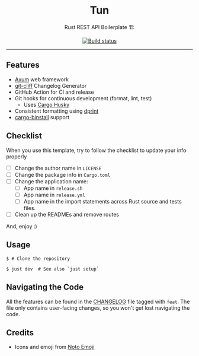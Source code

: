 <div align="center">
<h1>Tun</h1>

Rust REST API Boilerplate 🏗

<a href="https://github.com/azzamsa/tun/actions/workflows/ci.yml">
  <img src="https://github.com/azzamsa/tun/actions/workflows/ci.yml/badge.svg" alt="Build status" />
</a>

</div>

---

## Features

- [Axum](https://github.com/tokio-rs/axum) web framework
- [git-cliff](https://github.com/orhun/git-cliff) Changelog Generator
- GitHub Action for CI and release
- Git hooks for continuous development (format, lint, test)
  - Uses [Cargo Husky](https://github.com/rhysd/cargo-husky)
- Consistent formatting using [dprint](https://github.com/dprint/dprint)
- [cargo-binstall](https://github.com/cargo-bins/cargo-binstall) support

## Checklist

When you use this template, try to follow the checklist to update your info properly

- [ ] Change the author name in `LICENSE`
- [ ] Change the package info in `Cargo.toml`
- [ ] Change the application name:
  - [ ] App name in `release.sh`
  - [ ] App name in `release.yml`
  - [ ] App name in the import statements across Rust source and tests files.
- [ ] Clean up the READMEs and remove routes

And, enjoy :)

## Usage

```shell
$ # Clone the repository

$ just dev  # See also `just setup`
```

## Navigating the Code

All the features can be found in the [CHANGELOG](CHANGELOG.md) file tagged with `feat`.
The file only contains user-facing changes, so you won't get lost navigating the code.

## Credits

- Icons and emoji from [Noto Emoji](https://github.com/googlefonts/noto-emoji)
